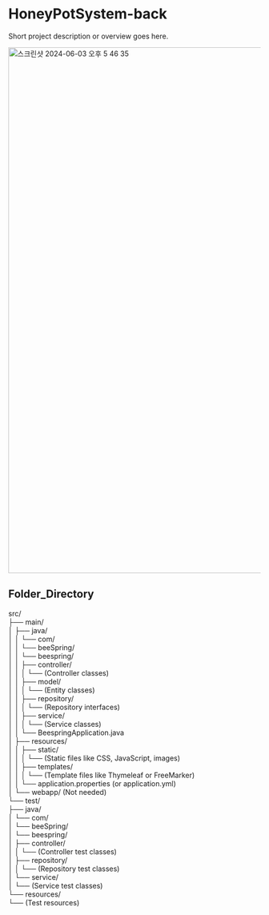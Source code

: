 # HoneyPotSystem-back

Short project description or overview goes here.

<img width="1051" alt="스크린샷 2024-06-03 오후 5 46 35" src="https://github.com/Leemalgum/HoneyPot_front/assets/60692335/94ff9812-1369-43fe-aa91-35ad5d5840e7">

## Folder_Directory

src/<br>
├── main/<br>
│ ├── java/<br>
│ │ └── com/<br>
│ │ └── beeSpring/<br>
│ │ └── beespring/<br>
│ │ ├── controller/<br>
│ │ │ └── (Controller classes)<br>
│ │ ├── model/<br>
│ │ │ └── (Entity classes)<br>
│ │ ├── repository/<br>
│ │ │ └── (Repository interfaces)<br>
│ │ ├── service/<br>
│ │ │ └── (Service classes)<br>
│ │ └── BeespringApplication.java<br>
│ ├── resources/<br>
│ │ ├── static/<br>
│ │ │ └── (Static files like CSS, JavaScript, images)<br>
│ │ ├── templates/<br>
│ │ │ └── (Template files like Thymeleaf or FreeMarker)<br>
│ │ └── application.properties (or application.yml)<br>
│ └── webapp/ (Not needed)<br>
└── test/<br>
├── java/<br>
│ └── com/<br>
│ └── beeSpring/<br>
│ └── beespring/<br>
│ ├── controller/<br>
│ │ └── (Controller test classes)<br>
│ ├── repository/<br>
│ │ └── (Repository test classes)<br>
│ └── service/<br>
│ └── (Service test classes)<br>
└── resources/<br>
└── (Test resources)<br>
